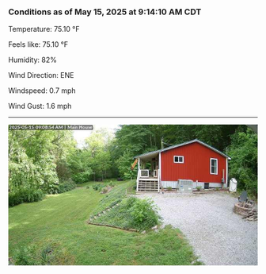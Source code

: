 ### Conditions as of May 15, 2025 at 9:14:10 AM CDT 

Temperature: 75.10 &deg;F

Feels like: 75.10 &deg;F

Humidity: 82%

Wind Direction: ENE

Windspeed: 0.7 mph

Wind Gust: 1.6 mph

---

<img src="./images/latest.jpeg"/>

